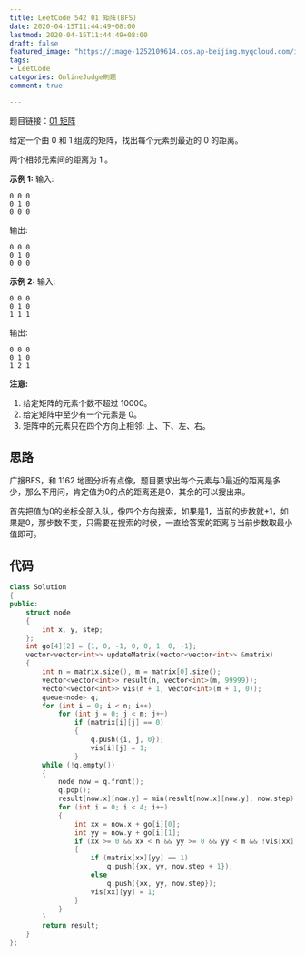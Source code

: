 ```yaml
---
title: LeetCode 542 01 矩阵(BFS)
date: 2020-04-15T11:44:49+08:00
lastmod: 2020-04-15T11:44:49+08:00
draft: false
featured_image: "https://image-1252109614.cos.ap-beijing.myqcloud.com/img/20210508201223.png"
tags:
- LeetCode
categories: OnlineJudge刷题
comment: true

---
```


题目链接：[01 矩阵](https://leetcode-cn.com/problems/01-matrix/)

给定一个由 0 和 1 组成的矩阵，找出每个元素到最近的 0 的距离。

两个相邻元素间的距离为 1 。

**示例 1:**
输入:

```
0 0 0
0 1 0
0 0 0
```

输出:

```
0 0 0
0 1 0
0 0 0
```

**示例 2:**
输入:

```
0 0 0
0 1 0
1 1 1
```

输出:

```
0 0 0
0 1 0
1 2 1
```

**注意:**

1. 给定矩阵的元素个数不超过 10000。
2. 给定矩阵中至少有一个元素是 0。
3. 矩阵中的元素只在四个方向上相邻: 上、下、左、右。

## 思路

广搜BFS，和 1162 地图分析有点像，题目要求出每个元素与0最近的距离是多少，那么不用问，肯定值为0的点的距离还是0，其余的可以搜出来。

首先把值为0的坐标全部入队，像四个方向搜索，如果是1，当前的步数就+1，如果是0，那步数不变，只需要在搜索的时候，一直给答案的距离与当前步数取最小值即可。

## 代码

```cpp
class Solution
{
public:
    struct node
    {
        int x, y, step;
    };
    int go[4][2] = {1, 0, -1, 0, 0, 1, 0, -1};
    vector<vector<int>> updateMatrix(vector<vector<int>> &matrix)
    {
        int n = matrix.size(), m = matrix[0].size();
        vector<vector<int>> result(n, vector<int>(m, 99999));
        vector<vector<int>> vis(n + 1, vector<int>(m + 1, 0));
        queue<node> q;
        for (int i = 0; i < n; i++)
            for (int j = 0; j < m; j++)
                if (matrix[i][j] == 0)
                {
                    q.push({i, j, 0});
                    vis[i][j] = 1;
                }
        while (!q.empty())
        {
            node now = q.front();
            q.pop();
            result[now.x][now.y] = min(result[now.x][now.y], now.step);
            for (int i = 0; i < 4; i++)
            {
                int xx = now.x + go[i][0];
                int yy = now.y + go[i][1];
                if (xx >= 0 && xx < n && yy >= 0 && yy < m && !vis[xx][yy])
                {
                    if (matrix[xx][yy] == 1)
                        q.push({xx, yy, now.step + 1});
                    else
                        q.push({xx, yy, now.step});
                    vis[xx][yy] = 1;
                }
            }
        }
        return result;
    }
};
```

